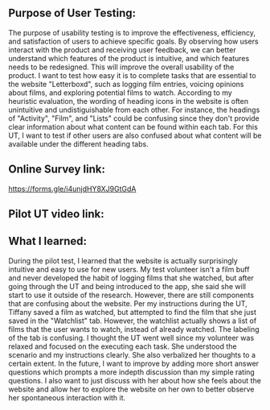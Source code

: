 ## Purpose of User Testing:
The purpose of usability testing is to improve the effectiveness, efficiency, and satisfaction of users to achieve specific goals. By observing how users interact with the product and receiving user feedback, we can better understand which features of the product is intuitive, and which features needs to be redesigned. This will improve the overall usability of the product. I want to test how easy it is to complete tasks that are essential to the website "Letterboxd", such as logging film entries, voicing opinions about films, and exploring potential films to watch. According to my heuristic evaluation, the wording of heading icons in the website is often unintuitive and undistiguishable from each other. For instance, the headings of "Activity", "Film", and "Lists" could be confusing since they don't provide clear information about what content can be found within each tab. For this UT, I want to test if other users are also confused about what content will be available under the different heading tabs. 


## Online Survey link:
https://forms.gle/i4unjdHY8XJ9GtGdA

## Pilot UT video link:


## What I learned:
During the pilot test, I learned that the website is actually surprisingly intuitive and easy to use for new users. My test volunteer isn't a film buff and never developed the habit of logging films that she watched, but after going through the UT and being introduced to the app, she said she will start to use it outside of the research. However, there are still components that are confusing about the website. Per my instructions during the UT, Tiffany saved a film as watched, but attempted to find the film that she just saved in the "Watchlist" tab. However, the watchlist actually shows a list of films that the user wants to watch, instead of already watched. The labeling of the tab is confusing. I thought the UT went well since my volunteer was relaxed and focused on the executing each task. She understood the scenario and my instructions clearly. She also verbalized her thoughts to a certain extent. In the future, I want to improve by adding more short answer questions which prompts a more indepth discussion than my simple rating questions. I also want to just discuss with her about how she feels about the website and allow her to explore the website on her own to better observe her spontaneous interaction with it.




